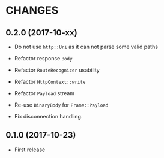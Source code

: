 # CHANGES


## 0.2.0 (2017-10-xx)

* Do not use `http::Uri` as it can not parse some valid paths

* Refactor response `Body`

* Refactor `RouteRecognizer` usability

* Refactor `HttpContext::write`

* Refactor `Payload` stream

* Re-use `BinaryBody` for `Frame::Payload`

* Fix disconnection handling.


## 0.1.0 (2017-10-23)

* First release
